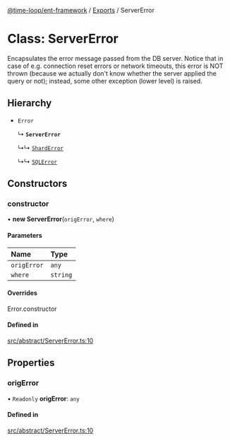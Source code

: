 [@time-loop/ent-framework](../README.md) / [Exports](../modules.md) / ServerError

# Class: ServerError

Encapsulates the error message passed from the DB server. Notice that in case
of e.g. connection reset errors or network timeouts, this error is NOT thrown
(because we actually don't know whether the server applied the query or not);
instead, some other exception (lower level) is raised.

## Hierarchy

- `Error`

  ↳ **`ServerError`**

  ↳↳ [`ShardError`](ShardError.md)

  ↳↳ [`SQLError`](SQLError.md)

## Constructors

### constructor

• **new ServerError**(`origError`, `where`)

#### Parameters

| Name | Type |
| :------ | :------ |
| `origError` | `any` |
| `where` | `string` |

#### Overrides

Error.constructor

#### Defined in

[src/abstract/ServerError.ts:10](https://github.com/clickup/rest-client/blob/master/src/abstract/ServerError.ts#L10)

## Properties

### origError

• `Readonly` **origError**: `any`

#### Defined in

[src/abstract/ServerError.ts:10](https://github.com/clickup/rest-client/blob/master/src/abstract/ServerError.ts#L10)
